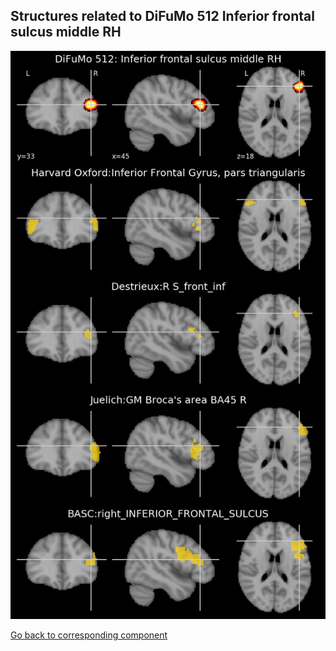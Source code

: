 


## Structures related to DiFuMo 512 Inferior frontal sulcus middle RH

![96](96.jpg "Structures related to DiFuMo 512 Inferior frontal sulcus middle RH")

[Go back to corresponding component](https://parietal-inria.github.io/DiFuMo/512/html/96.html)